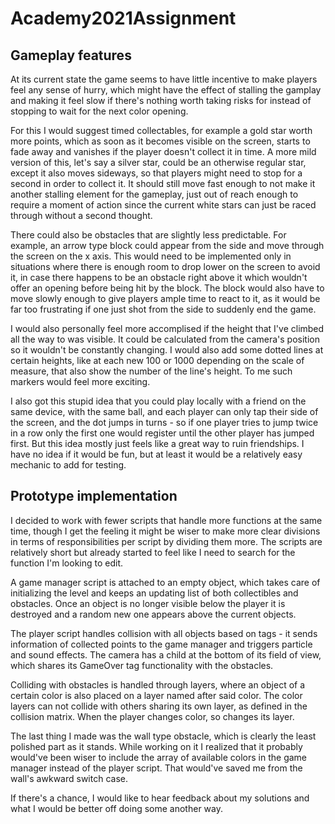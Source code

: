 # Academy2021Assignment

## Gameplay features

At its current state the game seems to have little incentive to make players feel any sense of hurry, which might have the effect of stalling the gamplay and making it feel slow if there's nothing worth taking risks for instead of stopping to wait for the next color opening.

For this I would suggest timed collectables, for example a gold star worth more points, which as soon as it becomes visible on the screen, starts to fade away and vanishes if the player doesn't collect it in time. A more mild version of this, let's say a silver star, could be an otherwise regular star, except it also moves sideways, so that players might need to stop for a second in order to collect it. It should still move fast enough to not make it another stalling element for the gameplay, just out of reach enough to require a moment of action since the current white stars can just be raced through without a second thought.

There could also be obstacles that are slightly less predictable. For example, an arrow type block could appear from the side and move through the screen on the x axis. This would need to be implemented only in situations where there is enough room to drop lower on the screen to avoid it, in case there happens to be an obstacle right above it which wouldn't offer an opening before being hit by the block. The block would also have to move slowly enough to give players ample time to react to it, as it would be far too frustrating if one just shot from the side to suddenly end the game.

I would also personally feel more accomplised if the height that I've climbed all the way to was visible. It could be calculated from the camera's position so it wouldn't be constantly changing. I would also add some dotted lines at certain heights, like at each new 100 or 1000 depending on the scale of measure, that also show the number of the line's height. To me such markers would feel more exciting.

I also got this stupid idea that you could play locally with a friend on the same device, with the same ball, and each player can only tap their side of the screen, and the dot jumps in turns - so if one player tries to jump twice in a row only the first one would register until the other player has jumped first. But this idea mostly just feels like a great way to ruin friendships. I have no idea if it would be fun, but at least it would be a relatively easy mechanic to add for testing.


## Prototype implementation

I decided to work with fewer scripts that handle more functions at the same time, though I get the feeling it might be wiser to make more clear divisions in terms of responsibilities per script by dividing them more. The scripts are relatively short but already started to feel like I need to search for the function I'm looking to edit.

A game manager script is attached to an empty object, which takes care of initializing the level and keeps an updating list of both collectibles and obstacles. Once an object is no longer visible below the player it is destroyed and a random new one appears above the current objects.

The player script handles collision with all objects based on tags - it sends information of collected points to the game manager and triggers particle and sound effects. The camera has a child at the bottom of its field of view, which shares its GameOver tag functionality with the obstacles.

Colliding with obstacles is handled through layers, where an object of a certain color is also placed on a layer named after said color. The color layers can not collide with others sharing its own layer, as defined in the collision matrix. When the player changes color, so changes its layer.

The last thing I made was the wall type obstacle, which is clearly the least polished part as it stands. While working on it I realized that it probably would've been wiser to include the array of available colors in the game manager instead of the player script. That would've saved me from the wall's awkward switch case.

If there's a chance, I would like to hear feedback about my solutions and what I would be better off doing some another way.
